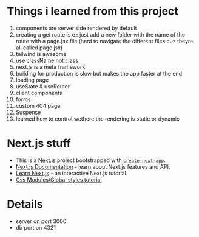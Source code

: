# Things i learned from this project

1. components are server side rendered by default
2. creating a get route is ez just add a new folder with the name of the route with a page.jsx file (hard to navigate the different files cuz theyre all called page.jsx)
3. tailwind is awesome
4. use className not class
5. next.js is a meta framework
6. building for production is slow but makes the app faster at the end
7. loading page
9. useState & useRouter
10. client components
11. forms
12. custom 404 page
13. Suspense
14. learned how to control wethere the rendering is static or dynamic

# Next.js stuff

- This is a [Next.js](https://nextjs.org/) project bootstrapped with [`create-next-app`](https://github.com/vercel/next.js/tree/canary/packages/create-next-app).
- [Next.js Documentation](https://nextjs.org/docs) - learn about Next.js features and API.
- [Learn Next.js](https://nextjs.org/learn) - an interactive Next.js tutorial.
- [Css Modules/Global styles tutorial](https://nextjs.org/docs/app/building-your-application/styling/css-modules)

# Details

- server on port 3000
- db port on 4321
